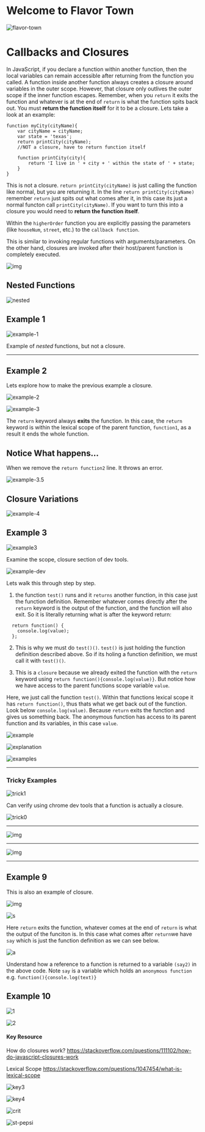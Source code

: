 
# Welcome to Flavor Town

![flavor-town](http://imgur.com/z6Ia4DD.png)

# Callbacks and Closures

In JavaScript, if you declare a function within another function, then the local variables can remain accessible after returning from the function you called. A function inside another function always creates a closure around variables in the outer scope. However, that closure only outlives the outer scope if the inner function escapes. Remember, when you `return` it exits the function and whatever is at the end of `return` is what the function spits back out. You must **return the function itself** for it to be a closure. Lets take a look at an example:

```
function myCity(cityName){
	var cityName = cityName;
	var state = 'texas';
	return printCity(cityName);
	//NOT a closure, have to return function itself

	function printCity(city){
		return 'I live in ' + city + ' within the state of ' + state; 
	}
}

```

This is not a closure. `return printCity(cityName)` is just calling the function like normal, but you are returning it. In the line `return printCity(cityName)` remember `return` just spits out what comes after it, in this case its just a normal functon call `printCity(cityName)`. If you want to turn this into a closure you would need to **return the function itself**. 

Within the `higherOrder` function you are explicitly passing the parameters (like `houseNum`, `street`, etc.) to the `callback function`.

This is similar to invoking regular functions with arguments/parameters. On the other hand, closures are invoked after their host/parent function is completely executed.

![img](http://imgur.com/biaR05g.png)

## Nested Functions

![nested](http://imgur.com/m3cC7NG.png)

## Example 1

![example-1](http://imgur.com/exE3hzk.png)

Example of *nested* functions, but not a closure.

------

## Example 2

Lets explore how to make the previous example a closure.

![example-2](http://imgur.com/95YX2FN.png)


![example-3](http://imgur.com/e97f3nf.png)

The `return` keyword always **exits** the function. In this case, the `return` keyword is within the lexical scope of the parent function, `function1`, as a result it ends the whole function. 

## Notice What happens... 

When we remove the `return function2` line. It throws an error.

![example-3.5](http://imgur.com/pb00zWm.png)


## Closure Variations

![example-4](http://imgur.com/wxUij9y.png)


## Example 3

![example3](http://imgur.com/7xAjiXM.png)

Examine the scope, closure section of dev tools. 

![example-dev](http://imgur.com/VTDVEkQ.png)

Lets walk this through step by step.

1. the function `test()` runs and it `returns` another function, in this case just the function definition. Remember whatever comes directly after the `return` keyword is the output of the function, and the function will also exit. So it is literally returning what is after the keyword return:

```
  return function() {
    console.log(value);
  };
```
2. This is why we must do `test()()`. `test()` is just holding the function definition described above. So if its holing a function definition, we must call it with `test()()`. 

3. This is a `closure` because we already exited the function with the `return` keyword using `return function(){console.log(value)}`. But notice how we have access to the parent functions scope variable `value`.  


Here, we just call the function `test()`. Within that functions lexical scope it has `return function()`, thus thats what we get back out of the function. Look below `console.log(value)`. Because `return` exits the function and gives us something back. The anonymous function has access to its parent function and its variables, in this case `value`.  

![example](http://imgur.com/8kJeAgI.png)

![explanation](http://imgur.com/r9LZZh6.png)

![examples](http://imgur.com/uyUEG9m.png)


------

### Tricky Examples

![trick1](http://imgur.com/HZzMfvq.png)

Can verify using chrome dev tools that a function is actually a closure.

![trick0](http://imgur.com/bA236Pp.png)

------

![img](http://imgur.com/QRZooUH.png)

------

![img](http://imgur.com/YEhO2qt.png)

------

## Example 9

This is also an example of closure.

![img](http://imgur.com/injrehz.png)

![s](http://imgur.com/NyN6aqd.png)

Here `return` exits the function, whatever comes at the end of `return` is what the output of the funciton is. In this case what comes after `return`we have `say` which is just the function definition as we can see below.

![a](http://imgur.com/bUOaiyS.png)

Understand how a reference to a function is returned to a variable `(say2)` in the above code. Note `say` is a variable which holds an `anonymous function` e.g. `function(){console.log(text)}` 

## Example 10

![1](http://imgur.com/jKzPeGP.png)

![2](http://imgur.com/FYOokgA.png)

#### Key Resource

How do closures work? https://stackoverflow.com/questions/111102/how-do-javascript-closures-work

Lexical Scope https://stackoverflow.com/questions/1047454/what-is-lexical-scope 

![key3](http://imgur.com/z7vPUtP.png)

![key4](http://imgur.com/xFpCTXF.png)

![crit](http://imgur.com/QLP1PGb.png)

![st-pepsi](http://imgur.com/sRtZLKa.png)


